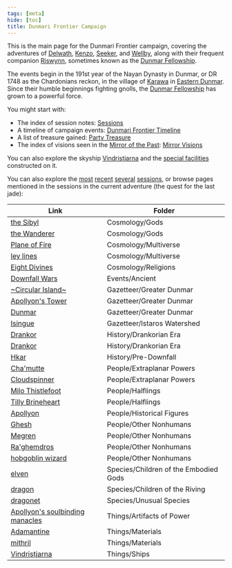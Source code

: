 ```yaml
---
tags: [meta]
hide: [toc]
title: Dunmari Frontier Campaign
---
```


This is the main page for the Dunmari Frontier campaign, covering the adventures of [Delwath](<../../people/pcs/dunmar-fellowship/delwath.md>), [Kenzo](<../../people/pcs/dunmar-fellowship/kenzo.md>), [Seeker](<../../people/pcs/dunmar-fellowship/seeker.md>), and [Wellby](<../../people/pcs/dunmar-fellowship/wellby.md>), along with their frequent companion [Riswynn](<../../people/pcs/dunmar-fellowship/riswynn.md>), sometimes known as the [Dunmar Fellowship](<../../people/pcs/dunmar-fellowship/dunmar-fellowship.md>). 

The events begin in the 191st year of the Nayan Dynasty in Dunmar, or DR 1748 as the Chardonians reckon, in the village of [Karawa](<../../gazetteer/greater-dunmar/realms/dunmar/eastern-dunmar/karawa.md>) in [Eastern Dunmar](<../../gazetteer/greater-dunmar/realms/dunmar/eastern-dunmar/eastern-dunmar.md>). Since their humble beginnings fighting gnolls, the [Dunmar Fellowship](<../../people/pcs/dunmar-fellowship/dunmar-fellowship.md>) has grown to a powerful force. 

You might start with:
- The index of session notes: [Sessions](<./sessions.md>)
- A timeline of campaign events: [Dunmari Frontier Timeline](<./dunmari-frontier-timeline.md>)
- A list of treasure gained: [Party Treasure](<./party-treasure.md>)
- The index of visions seen in the [Mirror of the Past](<treasure/notable-items/mirror-of-the-past.md>): [Mirror Visions](<./mirror-visions.md>)

You can also explore the skyship [Vindristjarna](<../../things/ships/vindristjarna.md>) and the [special facilities](<./vindristjarna-room-planning.md>) constructed on it.

You can also explore the [most](<session-notes/session-107-dufr.md>) [recent](<session-notes/session-108-dufr.md>) [several](<session-notes/session-109-dufr.md>) [sessions](<session-notes/session-110-dufr.md>), or browse pages mentioned in the sessions in the current adventure (the quest for the last jade):

| Link                                                                                                                      | Folder                                |
| ------------------------------------------------------------------------------------------------------------------------- | ------------------------------------- |
| [the Sibyl](<../../cosmology/gods/incorporeal-gods/mos-numena-pantheon/the-sibyl.md>)                                           | Cosmology/Gods                        |
| [the Wanderer](<../../cosmology/gods/incorporeal-gods/mos-numena-pantheon/the-wanderer.md>)                                     | Cosmology/Gods                        |
| [Plane of Fire](<../../cosmology/multiverse/energy-realms/elemental-realms/elemental-plane-of-fire/elemental-plane-of-fire.md>) | Cosmology/Multiverse                  |
| [ley lines](<../../cosmology/multiverse/ley-lines.md>)                                                                          | Cosmology/Multiverse                  |
| [Eight Divines](<../../cosmology/religions/mos-numena/mos-numena.md>)                                                           | Cosmology/Religions                   |
| [Downfall Wars](<../../Events/Ancient/Downfall Wars.md>)                                                                        | Events/Ancient                        |
| [~Circular Island~](<../../Gazetteer/Greater Dunmar/~Circular Island~.md>)                                                      | Gazetteer/Greater Dunmar              |
| [Apollyon's Tower](<../../Gazetteer/Greater Dunmar/Apollyon's Tower.md>)                                                        | Gazetteer/Greater Dunmar              |
| [Dunmar](<../../gazetteer/greater-dunmar/realms/dunmar/dunmar.md>)                                                              | Gazetteer/Greater Dunmar              |
| [Isingue](<../../gazetteer/istaros-watershed/isingue.md>)                                                                       | Gazetteer/Istaros Watershed           |
| [Drankor](<../../history/drankorian-era/drankor.md>)                                                                            | History/Drankorian Era                |
| [Drankor](<../../history/drankorian-era/drankorian-empire.md>)                                                                  | History/Drankorian Era                |
| [Hkar](<../../History/Pre-Downfall/Hkar.md>)                                                                                    | History/Pre-Downfall                  |
| [Cha'mutte](<../../people/extraplanar-powers/cha-mutte.md>)                                                                     | People/Extraplanar Powers             |
| [Cloudspinner](<../../people/extraplanar-powers/cloudspinner.md>)                                                               | People/Extraplanar Powers             |
| [Milo Thistlefoot](<../../people/halflings/milo-thistlefoot.md>)                                                                | People/Halflings                      |
| [Tilly Brineheart](<../../People/Halflings/Tilly Brineheart.md>)                                                                | People/Halflings                      |
| [Apollyon](<../../people/historical-figures/drankorian-emperors/apollyon.md>)                                                   | People/Historical Figures             |
| [Ghesh](<../../People/Other Nonhumans/Ghesh.md>)                                                                                | People/Other Nonhumans                |
| [Megren](<../../People/Other Nonhumans/Megren.md>)                                                                              | People/Other Nonhumans                |
| [Ra'ghemdros](<../../people/other-nonhumans/ra-ghemdros.md>)                                                                    | People/Other Nonhumans                |
| [hobgoblin wizard](<../../people/other-nonhumans/revaka.md>)                                                                    | People/Other Nonhumans                |
| [elven](<../../species/children-of-the-embodied-gods/elves/elves.md>)                                                           | Species/Children of the Embodied Gods |
| [dragon](<../../species/children-of-the-riving/dragons.md>)                                                                     | Species/Children of the Riving        |
| [dragonet](<../../Species/Unusual Species/Dragonets.md>)                                                                        | Species/Unusual Species               |
| [Apollyon's soulbinding manacles](<../../Things/Artifacts of Power/Apollyon's soulbinding manacles.md>)                         | Things/Artifacts of Power             |
| [Adamantine](<../../things/materials/adamantine.md>)                                                                            | Things/Materials                      |
| [mithril](<../../Things/Materials/Mithril.md>)                                                                                  | Things/Materials                      |
| [Vindristjarna](<../../things/ships/vindristjarna.md>)                                                                          | Things/Ships                          |



